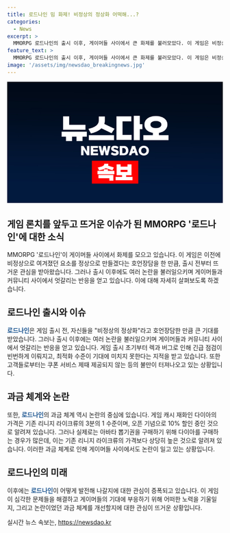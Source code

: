 ```yaml
---
title: 로드나인 밈 화제! 비정상의 정상화 어떡해...?
categories:
  - News
excerpt: >
  MMORPG 로드나인의 출시 이후, 게이머들 사이에서 큰 화제를 불러모았다. 이 게임은 비정상의 정상화를 공언하며 기존의 리니지 라이크 게임을 변화시킬 것이라고 했지만, 실제로는 그렇지 않았다. 로드나인은 이전 게임과 유사하며 과금 체계 또한 비슷하다. 이에 게이머들과 유튜버들이 이에 비판적인 밈을 만들고 있다. 몇몇은 이를 비정상의 정상화라고 비판하며, 게임의 문제점과 개선 필요성을 지적하고 있다. 그리고 로드나인의 공식 대응에 대한 관심이 높아지고 있다.
feature_text: >
  MMORPG 로드나인의 출시 이후, 게이머들 사이에서 큰 화제를 불러모았다. 이 게임은 비정상의 정상화를 공언하며 기존의 리니지 라이크 게임을 변화시킬 것이라고 했지만, 실제로는 그렇지 않았다. 로드나인은 이전 게임과 유사하며 과금 체계 또한 비슷하다. 이에 게이머들과 유튜버들이 이에 비판적인 밈을 만들고 있다. 몇몇은 이를 비정상의 정상화라고 비판하며, 게임의 문제점과 개선 필요성을 지적하고 있다. 그리고 로드나인의 공식 대응에 대한 관심이 높아지고 있다.
image: '/assets/img/newsdao_breakingnews.jpg'
---
```


<p><img src="/assets/img/newsdao_breakingnews.jpg" alt="cryptoinkorea 속보" /></p>

<h2>게임 론치를 앞두고 뜨거운 이슈가 된 MMORPG '로드나인'에 대한 소식</h2>

<p data-ke-size="size16">MMORPG '로드나인'이 게이머들 사이에서 화제를 모으고 있습니다. 이 게임은 이전에 비정상으로 여겨졌던 요소를 정상으로 만들겠다는 호언장담을 한 만큼, 출시 전부터 뜨거운 관심을 받아왔습니다. 그러나 출시 이후에도 여러 논란을 불러일으키며 게이머들과 커뮤니티 사이에서 엇갈리는 반응을 얻고 있습니다. 이에 대해 자세히 살펴보도록 하겠습니다.</p>

<h2>로드나인 출시와 이슈</h2>

<p><b><span style="color: #1a5490;">로드나인</span></b>은 게임 출시 전, 자신들을 "비정상의 정상화"라고 호언장담한 만큼 큰 기대를 받았습니다. 그러나 출시 이후에는 여러 논란을 불러일으키며 게이머들과 커뮤니티 사이에서 엇갈리는 반응을 얻고 있습니다. 게임 출시 초기부터 렉과 버그로 인해 긴급 점검이 빈번하게 이뤄지고, 최적화 수준이 기대에 미치지 못한다는 지적을 받고 있습니다. 또한 고객들로부터는 쿠폰 서비스 제때 제공되지 않는 등의 불만이 터져나오고 있는 상황입니다.</p>

<h2>과금 체계와 논란</h2>

<p>또한, <b><span style="color: #1a5490;">로드나인</span></b>의 과금 체계 역시 논란의 중심에 있습니다. 게임 캐시 재화인 다이아의 가격은 기존 리니지 라이크류의 3분의 1 수준이며, 오픈 기념으로 10% 할인 중인 것으로 알려져 있습니다. 그러나 실제로는 아바타 뽑기권을 구매하기 위해 다이아를 구매하는 경우가 많은데, 이는 기존 리니지 라이크류의 가격보다 상당히 높은 것으로 알려져 있습니다. 이러한 과금 체계로 인해 게이머들 사이에서도 논란이 일고 있는 상황입니다.</p>

<h2>로드나인의 미래</h2>

<p>이후에는 <b><span style="color: #1a5490;">로드나인</span></b>이 어떻게 발전해 나갈지에 대한 관심이 증폭되고 있습니다. 이 게임이 심각한 문제들을 해결하고 게이머들의 기대에 부응하기 위해 어떠한 노력을 기울일지, 그리고 논란이었던 과금 체계를 개선할지에 대한 관심이 뜨거운 상황입니다.</p>
실시간 뉴스 속보는, <a href="https://newsdao.kr" rel="dofollow">https://newsdao.kr</a>


